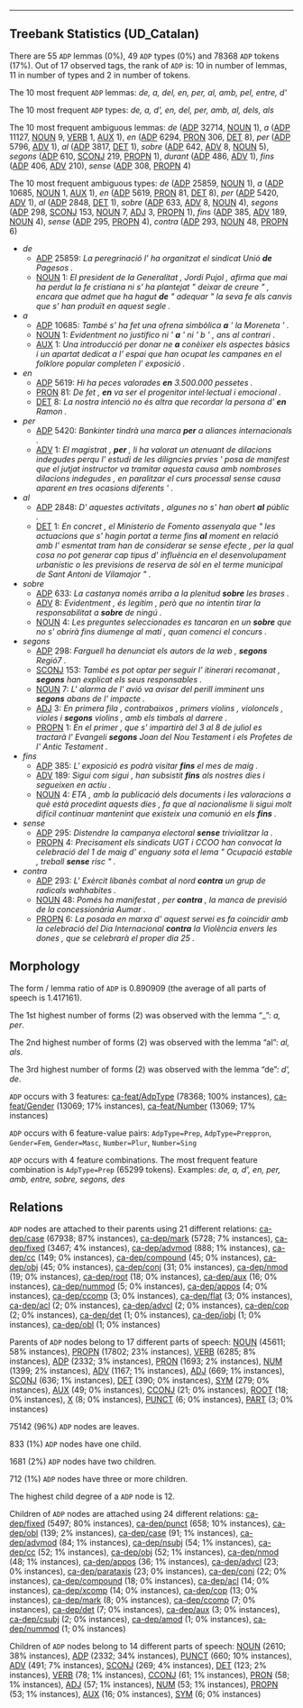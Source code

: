 

--------------------------------------------------------------------------------

## Treebank Statistics (UD_Catalan)

There are 55 `ADP` lemmas (0%), 49 `ADP` types (0%) and 78368 `ADP` tokens (17%).
Out of 17 observed tags, the rank of `ADP` is: 10 in number of lemmas, 11 in number of types and 2 in number of tokens.

The 10 most frequent `ADP` lemmas: <em>de, a, del, en, per, al, amb, pel, entre, d'</em>

The 10 most frequent `ADP` types:  <em>de, a, d', en, del, per, amb, al, dels, als</em>

The 10 most frequent ambiguous lemmas: <em>de</em> ([ADP]() 32714, [NOUN]() 1), <em>a</em> ([ADP]() 11127, [NOUN]() 9, [VERB]() 1, [AUX]() 1), <em>en</em> ([ADP]() 6294, [PRON]() 306, [DET]() 8), <em>per</em> ([ADP]() 5796, [ADV]() 1), <em>al</em> ([ADP]() 3817, [DET]() 1), <em>sobre</em> ([ADP]() 642, [ADV]() 8, [NOUN]() 5), <em>segons</em> ([ADP]() 610, [SCONJ]() 219, [PROPN]() 1), <em>durant</em> ([ADP]() 486, [ADV]() 1), <em>fins</em> ([ADP]() 406, [ADV]() 210), <em>sense</em> ([ADP]() 308, [PROPN]() 4)

The 10 most frequent ambiguous types:  <em>de</em> ([ADP]() 25859, [NOUN]() 1), <em>a</em> ([ADP]() 10685, [NOUN]() 1, [AUX]() 1), <em>en</em> ([ADP]() 5619, [PRON]() 81, [DET]() 8), <em>per</em> ([ADP]() 5420, [ADV]() 1), <em>al</em> ([ADP]() 2848, [DET]() 1), <em>sobre</em> ([ADP]() 633, [ADV]() 8, [NOUN]() 4), <em>segons</em> ([ADP]() 298, [SCONJ]() 153, [NOUN]() 7, [ADJ]() 3, [PROPN]() 1), <em>fins</em> ([ADP]() 385, [ADV]() 189, [NOUN]() 4), <em>sense</em> ([ADP]() 295, [PROPN]() 4), <em>contra</em> ([ADP]() 293, [NOUN]() 48, [PROPN]() 6)


* <em>de</em>
  * [ADP]() 25859: <em>La peregrinació l' ha organitzat el sindicat Unió <b>de</b> Pagesos .</em>
  * [NOUN]() 1: <em>El president de la Generalitat , Jordi Pujol , afirma que mai ha perdut la fe cristiana ni s' ha plantejat " deixar de creure " , encara que admet que ha hagut <b>de</b> " adequar " la seva fe als canvis que s' han produït en aquest segle .</em>
* <em>a</em>
  * [ADP]() 10685: <em>També s' ha fet una ofrena simbòlica <b>a</b> ' la Moreneta ' .</em>
  * [NOUN]() 1: <em>Evidentment no justifico ni ' <b>a</b> ' ni ' b ' , ans al contrari .</em>
  * [AUX]() 1: <em>Una introducció per donar ne <b>a</b> conèixer els aspectes bàsics i un apartat dedicat a l' espai que han ocupat les campanes en el folklore popular completen l' exposició .</em>
* <em>en</em>
  * [ADP]() 5619: <em>Hi ha peces valorades <b>en</b> 3.500.000 pessetes .</em>
  * [PRON]() 81: <em>De fet , <b>en</b> va ser el progenitor intel·lectual i emocional .</em>
  * [DET]() 8: <em>La nostra intenció no és altra que recordar la persona d' <b>en</b> Ramon .</em>
* <em>per</em>
  * [ADP]() 5420: <em>Bankinter tindrà una marca <b>per</b> a aliances internacionals .</em>
  * [ADV]() 1: <em>El magistrat , <b>per</b> , li ha valorat un atenuant de dilacions indegudes perqu l' estudi de les diligncies prvies ' posa de manifest que el jutjat instructor va tramitar aquesta causa amb nombroses dilacions indegudes , en paralitzar el curs processal sense causa aparent en tres ocasions diferents ' .</em>
* <em>al</em>
  * [ADP]() 2848: <em>D' aquestes activitats , algunes no s' han obert <b>al</b> públic .</em>
  * [DET]() 1: <em>En concret , el Ministerio de Fomento assenyala que " les actuacions que s' hagin portat a terme fins <b>al</b> moment en relació amb l' esmentat tram han de considerar se sense efecte , per la qual cosa no pot generar cap tipus d' influència en el desenvolupament urbanístic o les previsions de reserva de sòl en el terme municipal de Sant Antoni de Vilamajor " .</em>
* <em>sobre</em>
  * [ADP]() 633: <em>La castanya només arriba a la plenitud <b>sobre</b> les brases .</em>
  * [ADV]() 8: <em>Evidentment , és legítim , però que no intentin tirar la responsabilitat a <b>sobre</b> de ningú .</em>
  * [NOUN]() 4: <em>Les preguntes seleccionades es tancaran en un <b>sobre</b> que no s' obrirà fins diumenge al matí , quan comenci el concurs .</em>
* <em>segons</em>
  * [ADP]() 298: <em>Farguell ha denunciat els autors de la web , <b>segons</b> Regió7 .</em>
  * [SCONJ]() 153: <em>També es pot optar per seguir l' itinerari recomanat , <b>segons</b> han explicat els seus responsables .</em>
  * [NOUN]() 7: <em>L' alarma de l' avió va avisar del perill imminent uns <b>segons</b> abans de l' impacte .</em>
  * [ADJ]() 3: <em>En primera fila , contrabaixos , primers violins , violoncels , violes i <b>segons</b> violins , amb els timbals al darrere .</em>
  * [PROPN]() 1: <em>En el primer , que s' impartirà del 3 al 8 de juliol es tractarà l' Evangeli <b>segons</b> Joan del Nou Testament i els Profetes de l' Antic Testament .</em>
* <em>fins</em>
  * [ADP]() 385: <em>L' exposició es podrà visitar <b>fins</b> el mes de maig .</em>
  * [ADV]() 189: <em>Sigui com sigui , han subsistit <b>fins</b> als nostres dies i segueixen en actiu .</em>
  * [NOUN]() 4: <em>ETA , amb la publicació dels documents i les valoracions a què està procedint aquests dies , fa que al nacionalisme li sigui molt difícil continuar mantenint que existeix una comunió en els <b>fins</b> .</em>
* <em>sense</em>
  * [ADP]() 295: <em>Distendre la campanya electoral <b>sense</b> trivialitzar la .</em>
  * [PROPN]() 4: <em>Precisament els sindicats UGT i CCOO han convocat la celebració del 1 de maig d' enguany sota el lema " Ocupació estable , treball <b>sense</b> risc " .</em>
* <em>contra</em>
  * [ADP]() 293: <em>L' Exèrcit libanès combat al nord <b>contra</b> un grup de radicals wahhabites .</em>
  * [NOUN]() 48: <em>Pomés ha manifestat , per <b>contra</b> , la manca de previsió de la concessionària Aumar .</em>
  * [PROPN]() 6: <em>La posada en marxa d' aquest servei es fa coincidir amb la celebració del Dia Internacional <b>contra</b> la Violència envers les dones , que se celebrarà el proper dia 25 .</em>

## Morphology

The form / lemma ratio of `ADP` is 0.890909 (the average of all parts of speech is 1.417161).

The 1st highest number of forms (2) was observed with the lemma “_”: <em>a, per</em>.

The 2nd highest number of forms (2) was observed with the lemma “al”: <em>al, als</em>.

The 3rd highest number of forms (2) was observed with the lemma “de”: <em>d', de</em>.

`ADP` occurs with 3 features: [ca-feat/AdpType]() (78368; 100% instances), [ca-feat/Gender]() (13069; 17% instances), [ca-feat/Number]() (13069; 17% instances)

`ADP` occurs with 6 feature-value pairs: `AdpType=Prep`, `AdpType=Preppron`, `Gender=Fem`, `Gender=Masc`, `Number=Plur`, `Number=Sing`

`ADP` occurs with 4 feature combinations.
The most frequent feature combination is `AdpType=Prep` (65299 tokens).
Examples: <em>de, a, d', en, per, amb, entre, sobre, segons, des</em>


## Relations

`ADP` nodes are attached to their parents using 21 different relations: [ca-dep/case]() (67938; 87% instances), [ca-dep/mark]() (5728; 7% instances), [ca-dep/fixed]() (3467; 4% instances), [ca-dep/advmod]() (888; 1% instances), [ca-dep/cc]() (149; 0% instances), [ca-dep/compound]() (45; 0% instances), [ca-dep/obj]() (45; 0% instances), [ca-dep/conj]() (31; 0% instances), [ca-dep/nmod]() (19; 0% instances), [ca-dep/root]() (18; 0% instances), [ca-dep/aux]() (16; 0% instances), [ca-dep/nummod]() (5; 0% instances), [ca-dep/appos]() (4; 0% instances), [ca-dep/ccomp]() (3; 0% instances), [ca-dep/flat]() (3; 0% instances), [ca-dep/acl]() (2; 0% instances), [ca-dep/advcl]() (2; 0% instances), [ca-dep/cop]() (2; 0% instances), [ca-dep/det]() (1; 0% instances), [ca-dep/iobj]() (1; 0% instances), [ca-dep/obl]() (1; 0% instances)

Parents of `ADP` nodes belong to 17 different parts of speech: [NOUN]() (45611; 58% instances), [PROPN]() (17802; 23% instances), [VERB]() (6285; 8% instances), [ADP]() (2332; 3% instances), [PRON]() (1693; 2% instances), [NUM]() (1399; 2% instances), [ADV]() (1167; 1% instances), [ADJ]() (669; 1% instances), [SCONJ]() (636; 1% instances), [DET]() (390; 0% instances), [SYM]() (279; 0% instances), [AUX]() (49; 0% instances), [CCONJ]() (21; 0% instances), [ROOT]() (18; 0% instances), [X]() (8; 0% instances), [PUNCT]() (6; 0% instances), [PART]() (3; 0% instances)

75142 (96%) `ADP` nodes are leaves.

833 (1%) `ADP` nodes have one child.

1681 (2%) `ADP` nodes have two children.

712 (1%) `ADP` nodes have three or more children.

The highest child degree of a `ADP` node is 12.

Children of `ADP` nodes are attached using 24 different relations: [ca-dep/fixed]() (5497; 80% instances), [ca-dep/punct]() (658; 10% instances), [ca-dep/obl]() (139; 2% instances), [ca-dep/case]() (91; 1% instances), [ca-dep/advmod]() (84; 1% instances), [ca-dep/nsubj]() (54; 1% instances), [ca-dep/cc]() (52; 1% instances), [ca-dep/obj]() (52; 1% instances), [ca-dep/nmod]() (48; 1% instances), [ca-dep/appos]() (36; 1% instances), [ca-dep/advcl]() (23; 0% instances), [ca-dep/parataxis]() (23; 0% instances), [ca-dep/conj]() (22; 0% instances), [ca-dep/compound]() (18; 0% instances), [ca-dep/acl]() (14; 0% instances), [ca-dep/xcomp]() (14; 0% instances), [ca-dep/cop]() (13; 0% instances), [ca-dep/mark]() (8; 0% instances), [ca-dep/ccomp]() (7; 0% instances), [ca-dep/det]() (7; 0% instances), [ca-dep/aux]() (3; 0% instances), [ca-dep/csubj]() (2; 0% instances), [ca-dep/amod]() (1; 0% instances), [ca-dep/nummod]() (1; 0% instances)

Children of `ADP` nodes belong to 14 different parts of speech: [NOUN]() (2610; 38% instances), [ADP]() (2332; 34% instances), [PUNCT]() (660; 10% instances), [ADV]() (491; 7% instances), [SCONJ]() (269; 4% instances), [DET]() (123; 2% instances), [VERB]() (78; 1% instances), [CCONJ]() (61; 1% instances), [PRON]() (58; 1% instances), [ADJ]() (57; 1% instances), [NUM]() (53; 1% instances), [PROPN]() (53; 1% instances), [AUX]() (16; 0% instances), [SYM]() (6; 0% instances)


